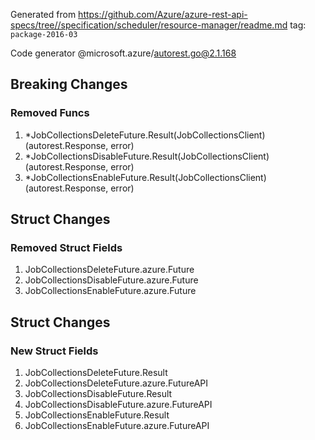 Generated from https://github.com/Azure/azure-rest-api-specs/tree//specification/scheduler/resource-manager/readme.md tag: `package-2016-03`

Code generator @microsoft.azure/autorest.go@2.1.168

## Breaking Changes

### Removed Funcs

1. *JobCollectionsDeleteFuture.Result(JobCollectionsClient) (autorest.Response, error)
1. *JobCollectionsDisableFuture.Result(JobCollectionsClient) (autorest.Response, error)
1. *JobCollectionsEnableFuture.Result(JobCollectionsClient) (autorest.Response, error)

## Struct Changes

### Removed Struct Fields

1. JobCollectionsDeleteFuture.azure.Future
1. JobCollectionsDisableFuture.azure.Future
1. JobCollectionsEnableFuture.azure.Future

## Struct Changes

### New Struct Fields

1. JobCollectionsDeleteFuture.Result
1. JobCollectionsDeleteFuture.azure.FutureAPI
1. JobCollectionsDisableFuture.Result
1. JobCollectionsDisableFuture.azure.FutureAPI
1. JobCollectionsEnableFuture.Result
1. JobCollectionsEnableFuture.azure.FutureAPI
